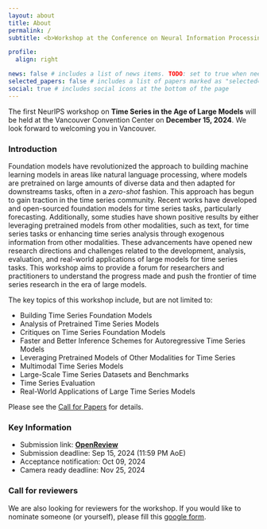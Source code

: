 ```yaml
---
layout: about
title: About
permalink: /
subtitle: <b>Workshop at the Conference on Neural Information Processing Systems (NeurIPS) 2024</b>

profile:
  align: right

news: false # includes a list of news items. TODO: set to true when needed
selected_papers: false # includes a list of papers marked as "selected={true}"
social: true # includes social icons at the bottom of the page
---
```


The first NeurIPS workshop on **Time Series in the Age of Large Models** will be held at the Vancouver Convention Center on **December 15, 2024**.
We look forward to welcoming you in Vancouver. 

### Introduction

Foundation models have revolutionized the approach to building machine learning models in areas like natural language processing, where models are pretrained on large amounts of diverse data and then adapted for downstreams tasks, often in a _zero-shot_ fashion.
This approach has begun to gain traction in the time series community.
Recent works have developed and open-sourced foundation models for time series tasks, particularly forecasting.
Additionally, some studies have shown positive results by either leveraging pretrained models from other modalities, such as text, for time series tasks or enhancing time series analysis through exogenous information from other modalities.
These advancements have opened new research directions and challenges related to the development, analysis, evaluation, and real-world applications of large models for time series tasks.
This workshop aims to provide a forum for researchers and practitioners to understand the progress made and push the frontier of time series research in the era of large models.

The key topics of this workshop include, but are not limited to:
- Building Time Series Foundation Models
- Analysis of Pretrained Time Series Models
- Critiques on Time Series Foundation Models
- Faster and Better Inference Schemes for Autoregressive Time Series Models
- Leveraging Pretrained Models of Other Modalities for Time Series
- Multimodal Time Series Models
- Large-Scale Time Series Datasets and Benchmarks
- Time Series Evaluation
- Real-World Applications of Large Time Series Models

Please see the [Call for Papers](/call-for-papers/) for details.

### Key Information

- Submission link: **[OpenReview](https://openreview.net/group?id=NeurIPS.cc/2024/Workshop/TSALM)**
- Submission deadline: Sep 15, 2024 (11:59 PM AoE)
- Acceptance notification: Oct 09, 2024
- Camera ready deadline: Nov 25, 2024

### Call for reviewers

We are also looking for reviewers for the workshop. If you would like to nominate someone (or yourself), please fill this [google form](https://docs.google.com/forms/d/e/1FAIpQLSdOa2gEKTmpSvqa9tbQGEQbm7uxmGlht-04qA3u0agoWIaO5w/viewform).

